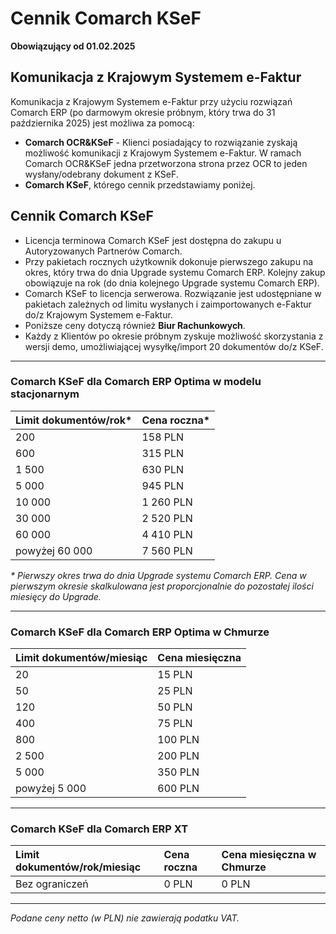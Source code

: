 # Cennik Comarch KSeF

**Obowiązujący od 01.02.2025**

## Komunikacja z Krajowym Systemem e-Faktur

Komunikacja z Krajowym Systemem e-Faktur przy użyciu rozwiązań Comarch ERP (po darmowym okresie próbnym, który trwa do 31 października 2025) jest możliwa za pomocą:

*   **Comarch OCR&KSeF** - Klienci posiadający to rozwiązanie zyskają możliwość komunikacji z Krajowym Systemem e-Faktur. W ramach Comarch OCR&KSeF jedna przetworzona strona przez OCR to jeden wysłany/odebrany dokument z KSeF.
*   **Comarch KSeF**, którego cennik przedstawiamy poniżej.

## Cennik Comarch KSeF

*   Licencja terminowa Comarch KSeF jest dostępna do zakupu u Autoryzowanych Partnerów Comarch.
*   Przy pakietach rocznych użytkownik dokonuje pierwszego zakupu na okres, który trwa do dnia Upgrade systemu Comarch ERP. Kolejny zakup obowiązuje na rok (do dnia kolejnego Upgrade systemu Comarch ERP).
*   Comarch KSeF to licencja serwerowa. Rozwiązanie jest udostępniane w pakietach zależnych od limitu wysłanych i zaimportowanych e-Faktur do/z Krajowym Systemem e-Faktur.
*   Poniższe ceny dotyczą również **Biur Rachunkowych**.
*   Każdy z Klientów po okresie próbnym zyskuje możliwość skorzystania z wersji demo, umożliwiającej wysyłkę/import 20 dokumentów do/z KSeF.

---

### Comarch KSeF dla Comarch ERP Optima w modelu stacjonarnym

| Limit dokumentów/rok* | Cena roczna* |
| :--- | :--- |
| 200 | 158 PLN |
| 600 | 315 PLN |
| 1 500 | 630 PLN |
| 5 000 | 945 PLN |
| 10 000 | 1 260 PLN |
| 30 000 | 2 520 PLN |
| 60 000 | 4 410 PLN |
| powyżej 60 000 | 7 560 PLN |

*\* Pierwszy okres trwa do dnia Upgrade systemu Comarch ERP. Cena w pierwszym okresie skalkulowana jest proporcjonalnie do pozostałej ilości miesięcy do Upgrade.*

---

### Comarch KSeF dla Comarch ERP Optima w Chmurze

| Limit dokumentów/miesiąc | Cena miesięczna |
| :--- | :--- |
| 20 | 15 PLN |
| 50 | 25 PLN |
| 120 | 50 PLN |
| 400 | 75 PLN |
| 800 | 100 PLN |
| 2 500 | 200 PLN |
| 5 000 | 350 PLN |
| powyżej 5 000 | 600 PLN |

---

### Comarch KSeF dla Comarch ERP XT

| Limit dokumentów/rok/miesiąc | Cena roczna | Cena miesięczna w Chmurze |
| :--- | :--- | :--- |
| Bez ograniczeń | 0 PLN | 0 PLN |

---

*Podane ceny netto (w PLN) nie zawierają podatku VAT.*
